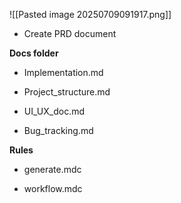 ![[Pasted image 20250709091917.png]]


- Create PRD document

**Docs folder**

- Implementation.md


- Project_structure.md


- UI_UX_doc.md


- Bug_tracking.md


**Rules**

- generate.mdc


- workflow.mdc
